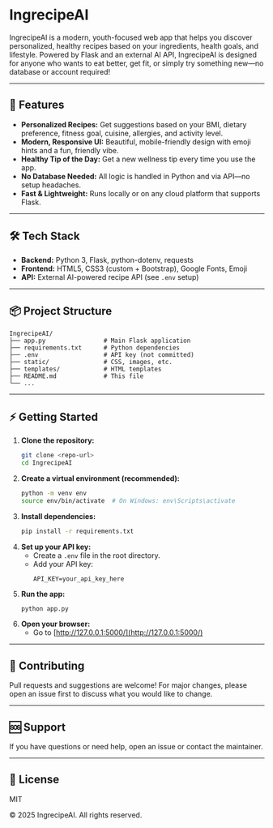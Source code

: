# IngrecipeAI

IngrecipeAI is a modern, youth-focused web app that helps you discover personalized, healthy recipes based on your ingredients, health goals, and lifestyle. Powered by Flask and an external AI API, IngrecipeAI is designed for anyone who wants to eat better, get fit, or simply try something new—no database or account required!

---

## 🚀 Features
- **Personalized Recipes:** Get suggestions based on your BMI, dietary preference, fitness goal, cuisine, allergies, and activity level.
- **Modern, Responsive UI:** Beautiful, mobile-friendly design with emoji hints and a fun, friendly vibe.
- **Healthy Tip of the Day:** Get a new wellness tip every time you use the app.
- **No Database Needed:** All logic is handled in Python and via API—no setup headaches.
- **Fast & Lightweight:** Runs locally or on any cloud platform that supports Flask.

---

## 🛠️ Tech Stack
- **Backend:** Python 3, Flask, python-dotenv, requests
- **Frontend:** HTML5, CSS3 (custom + Bootstrap), Google Fonts, Emoji
- **API:** External AI-powered recipe API (see `.env` setup)

---

## 📦 Project Structure
```
IngrecipeAI/
├── app.py                # Main Flask application
├── requirements.txt      # Python dependencies
├── .env                  # API key (not committed)
├── static/               # CSS, images, etc.
├── templates/            # HTML templates
├── README.md             # This file
└── ...
```

---

## ⚡ Getting Started
1. **Clone the repository:**
   ```bash
   git clone <repo-url>
   cd IngrecipeAI
   ```
2. **Create a virtual environment (recommended):**
   ```bash
   python -m venv env
   source env/bin/activate  # On Windows: env\Scripts\activate
   ```
3. **Install dependencies:**
   ```bash
   pip install -r requirements.txt
   ```
4. **Set up your API key:**
   - Create a `.env` file in the root directory.
   - Add your API key:
     ```
     API_KEY=your_api_key_here
     ```
5. **Run the app:**
   ```bash
   python app.py
   ```
6. **Open your browser:**
   - Go to [http://127.0.0.1:5000/](http://127.0.0.1:5000/)

---

## 🤝 Contributing
Pull requests and suggestions are welcome! For major changes, please open an issue first to discuss what you would like to change.

---

## 🆘 Support
If you have questions or need help, open an issue or contact the maintainer.

---

## 📄 License
MIT

&copy; 2025 IngrecipeAI. All rights reserved. 